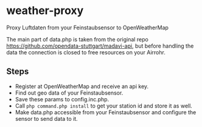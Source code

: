 # weather-proxy
Proxy Luftdaten from your Feinstaubsensor to OpenWeatherMap

The main part of data.php is taken from the original repo https://github.com/opendata-stuttgart/madavi-api, but before handling the data the connection is closed to free resources on your Airrohr.


## Steps
* Register at OpenWeatherMap and receive an api key.
* Find out geo data of your Feinstaubsensor.
* Save these params to config.inc.php.
* Call `php command.php install` to get your station id and store it as well.
* Make data.php accessible from your Feinstaubsensor and configure the sensor to send data to it.